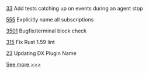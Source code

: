 
[33](https://github.com/hyperledger-labs/fabric-opssc/pull/33) Add tests catching up on events during an agent stop

[555](https://github.com/hyperledger/firefly/pull/555) Explicitly name all subscriptions

[3501](https://github.com/hyperledger/besu/pull/3501) Bugfix/terminal block check

[315](https://github.com/hyperledger/transact/pull/315) Fix Rust 1.59 lint

[23](https://github.com/hyperledger/firefly-helm-charts/pull/23) Updating DX Plugin Name


[See more >>>](https://start-here.hyperledger.org/pull-requests)
